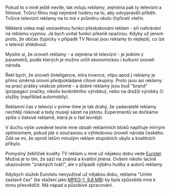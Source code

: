 <!-- dcterms:identifier = riderweblog#88 -->
<!-- dcterms:title = Eurotel: Umíme zastavit čas -->
<!-- np9:categoryId = 2 -->
<!-- x4w:category = Lidé a jiná zvěř -->
<!-- np9:authorId = 1 -->
<!-- np9:authorEmail = michal.valasek@altairis.cz -->
<!-- dcterms:creator = Michal Altair Valášek -->
<!-- dcterms:created = 2003-09-12T01:58:46+02:00 -->
<!-- dcterms:dateAccepted = 2003-09-12T01:58:46+02:00 -->

Pokud to o mně ještě nevíte, tak <em>miluju reklamy</em>, zejména pak ty televizní a filmové. Tvůrci filmu mají nejméně hodinu na to, aby odvyprávěli příběh. Tvůrce televizní reklamy na to má v průměru okolo čtyřiceti vteřin.

Některá videa mají vestavěnou funkci přeskakování reklam - při nahrávání na reklamu vypnou. Já bych uvítal funkci přesně opačnou. Kdyby už jenom proto, že občas (typicky v případě TV Nova) jsou reklamy to nejlepší, co lze v televizi shlédnout.

Myslím si, že úroveň reklamy - a zejména té televizní - je jedním z parametrů, podle kterých je možno určit ekonomickou i kulturní úroveň národa.

Řekl bych, že úroveň (inteligence, míra invence, vtipu apod.) reklamy je přímo úměrná úrovni předpokládané cílové skupiny. Proto jsou asi reklamy na prací prášky veskrze pitomé - a dobré reklamy jsou buď "brand" (propagaci značky, nikoliv konkrétního výrobku), nebo na dražší výrobky či služby (například automobily).

Reklamní čas v televizi v prime-time je tak drahý, že zadavatelé reklamy nechtějí riskovat a tedy musejí sázet na jistotu. Experimentů se dočkáme spíše v tiskové reklamě, která je o řád levnější.

V duchu výše uvedené teorie mne obsah reklamních bloků naplňuje mírným optimismem, pokud jde o současnou a výhledovou úroveň národa českého. Zdá se mi, že oproti letům minulým reklam stupidních ubylo a kvalitních přibylo.

Pomyslný žebříček kvality TV reklam u mne už nějakou dobu vede [Eurotel](http://www.eurotel.cz). Možná je to tím, že sází na známá a kvalitní jména. Ovšem nikoliv lacině ukazováním "známých tváří", ale v případě výběru hudby a autorů reklamy.

Kdybych služeb Eurotelu nevyužíval už nějakou dobu, reklama "Umím zastavit čas" (ke stažení jako [MPEG-1, 9.8 MB](/files/eurotel_zastavit_cas.mpg)) by byla způsobilá mne k tomu přesvědčit. Má nápad a působivé zpracování.